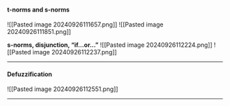 #### t-norms and s-norms
![[Pasted image 20240926111657.png]]
![[Pasted image 20240926111851.png]]

**s-norms, disjunction, “if…or…”**
![[Pasted image 20240926112224.png]]
![[Pasted image 20240926112237.png]]

---
#### Defuzzification
![[Pasted image 20240926112551.png]]

---